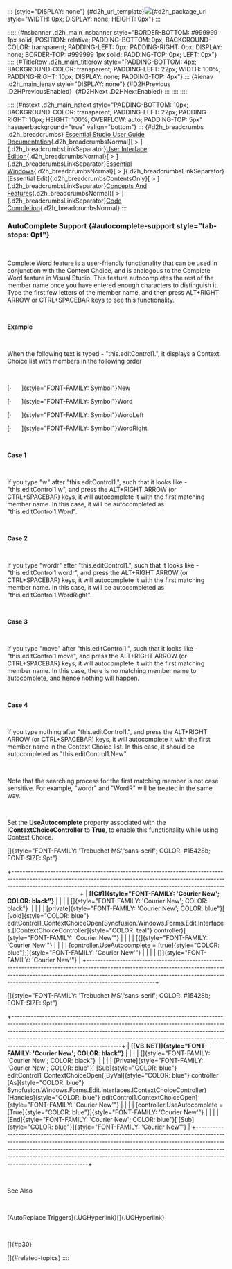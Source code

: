 ::: {style="DISPLAY: none"}
[](ms-xhelp:///?Id=d2h_url_template){#d2h_url_template}![](!package_url!){#d2h_package_url style="WIDTH: 0px; DISPLAY: none; HEIGHT: 0px"}
:::

::::: {#nsbanner .d2h_main_nsbanner style="BORDER-BOTTOM: #999999 1px solid; POSITION: relative; PADDING-BOTTOM: 0px; BACKGROUND-COLOR: transparent; PADDING-LEFT: 0px; PADDING-RIGHT: 0px; DISPLAY: none; BORDER-TOP: #999999 1px solid; PADDING-TOP: 0px; LEFT: 0px"}
:::: {#TitleRow .d2h_main_titlerow style="PADDING-BOTTOM: 4px; BACKGROUND-COLOR: transparent; PADDING-LEFT: 22px; WIDTH: 100%; PADDING-RIGHT: 10px; DISPLAY: none; PADDING-TOP: 4px"}
::: {#ienav .d2h_main_ienav style="DISPLAY: none"}
[](ms-xhelp:///?Id=3f18d395-b947-424d-9d18-25a8a36cc2e8){#D2HPrevious .D2HPreviousEnabled}  [](ms-xhelp:///?Id=a39110e0-a530-4fe5-bc15-41cf6b98e149){#D2HNext .D2HNextEnabled}
:::
::::
:::::

:::: {#nstext .d2h_main_nstext style="PADDING-BOTTOM: 10px; BACKGROUND-COLOR: transparent; PADDING-LEFT: 22px; PADDING-RIGHT: 10px; HEIGHT: 100%; OVERFLOW: auto; PADDING-TOP: 5px" hasuserbackground="true" valign="bottom"}
::: {#d2h_breadcrumbs .d2h_breadcrumbs}
[Essential Studio User Guide Documentation](ms-xhelp:///?Id=12457748-09e3-4d74-a240-8e049cedf030){.d2h_breadcrumbsNormal}[ \> ]{.d2h_breadcrumbsLinkSeparator}[User Interface Edition](ms-xhelp:///?Id=c29296b7-531c-413b-a0ec-488ca1f7f669){.d2h_breadcrumbsNormal}[ \> ]{.d2h_breadcrumbsLinkSeparator}[Essential Windows](ms-xhelp:///?Id=e60759d8-47a4-4570-9d7a-16a68d63f2ea){.d2h_breadcrumbsNormal}[ \> ]{.d2h_breadcrumbsLinkSeparator}[Essential Edit]{.d2h_breadcrumbsContentsOnly}[ \> ]{.d2h_breadcrumbsLinkSeparator}[Concepts And Features](ms-xhelp:///?Id=7c39cee6-8434-4711-a18e-efaba8ac85c0){.d2h_breadcrumbsNormal}[ \> ]{.d2h_breadcrumbsLinkSeparator}[Code Completion](ms-xhelp:///?Id=3f18d395-b947-424d-9d18-25a8a36cc2e8){.d2h_breadcrumbsNormal}
:::

### AutoComplete Support {#autocomplete-support style="tab-stops: 0pt"}

 

Complete Word feature is a user-friendly functionality that can be used in conjunction with the Context Choice, and is analogous to the Complete Word feature in Visual Studio. This feature autocompletes the rest of the member name once you have entered enough characters to distinguish it. Type the first few letters of the member name, and then press ALT+RIGHT ARROW or CTRL+SPACEBAR keys to see this functionality.

 

**Example**

 

When the following text is typed - \"this.editControl1.\", it displays a Context Choice list with members in the following order

 

[·      ]{style="FONT-FAMILY: Symbol"}New

[·      ]{style="FONT-FAMILY: Symbol"}Word

[·      ]{style="FONT-FAMILY: Symbol"}WordLeft

[·      ]{style="FONT-FAMILY: Symbol"}WordRight

 

**Case 1**

 

If you type \"w\" after \"this.editControl1.\", such that it looks like - \"this.editControl1.w\", and press the ALT+RIGHT ARROW (or CTRL+SPACEBAR) keys, it will autocomplete it with the first matching member name. In this case, it will be autocompleted as \"this.editControl1.Word\".

 

**Case 2**

 

If you type \"wordr\" after \"this.editControl1.\", such that it looks like - \"this.editControl1.wordr\", and press the ALT+RIGHT ARROW (or CTRL+SPACEBAR) keys, it will autocomplete it with the first matching member name. In this case, it will be autocompleted as \"this.editControl1.WordRight\".

 

**Case 3**

 

If you type \"move\" after \"this.editControl1.\", such that it looks like - \"this.editControl1.move\", and press the ALT+RIGHT ARROW (or CTRL+SPACEBAR) keys, it will autocomplete it with the first matching member name. In this case, there is no matching member name to autocomplete, and hence nothing will happen.

 

**Case 4**

 

If you type nothing after \"this.editControl1.\", and press the ALT+RIGHT ARROW (or CTRL+SPACEBAR) keys, it will autocomplete it with the first member name in the Context Choice list. In this case, it should be autocompleted as \"this.editControl1.New\".

 

Note that the searching process for the first matching member is not case sensitive. For example, \"wordr\" and \"WordR\" will be treated in the same way.

 

Set the **UseAutocomplete** property associated with the **IContextChoiceController** to **True**, to enable this functionality while using Context Choice.

[]{style="FONT-FAMILY: 'Trebuchet MS','sans-serif'; COLOR: #15428b; FONT-SIZE: 9pt"} 

+------------------------------------------------------------------------------------------------------------------------------------------------------------------------------------------------------------------------------------------------------------------+
| **[\[C#\]]{style="FONT-FAMILY: 'Courier New'; COLOR: black"}**                                                                                                                                                                                                   |
|                                                                                                                                                                                                                                                                  |
| []{style="FONT-FAMILY: 'Courier New'; COLOR: black"}                                                                                                                                                                                                             |
|                                                                                                                                                                                                                                                                  |
| [private]{style="FONT-FAMILY: 'Courier New'; COLOR: blue"}[ [void]{style="COLOR: blue"} editControl1_ContextChoiceOpen(Syncfusion.Windows.Forms.Edit.Interfaces.[IContextChoiceController]{style="COLOR: teal"} controller)]{style="FONT-FAMILY: 'Courier New'"} |
|                                                                                                                                                                                                                                                                  |
| [{]{style="FONT-FAMILY: 'Courier New'"}                                                                                                                                                                                                                          |
|                                                                                                                                                                                                                                                                  |
| [controller.UseAutocomplete = [true]{style="COLOR: blue"};]{style="FONT-FAMILY: 'Courier New'"}                                                                                                                                                                  |
|                                                                                                                                                                                                                                                                  |
| [}]{style="FONT-FAMILY: 'Courier New'"}                                                                                                                                                                                                                          |
+------------------------------------------------------------------------------------------------------------------------------------------------------------------------------------------------------------------------------------------------------------------+

[]{style="FONT-FAMILY: 'Trebuchet MS','sans-serif'; COLOR: #15428b; FONT-SIZE: 9pt"} 

+---------------------------------------------------------------------------------------------------------------------------------------------------------------------------------------------------------------------------------------------------------------------------------------------------------------------------------------------------------------+
| **[\[VB.NET\]]{style="FONT-FAMILY: 'Courier New'; COLOR: black"}**                                                                                                                                                                                                                                                                                            |
|                                                                                                                                                                                                                                                                                                                                                               |
| []{style="FONT-FAMILY: 'Courier New'; COLOR: black"}                                                                                                                                                                                                                                                                                                          |
|                                                                                                                                                                                                                                                                                                                                                               |
| [Private]{style="FONT-FAMILY: 'Courier New'; COLOR: blue"}[ [Sub]{style="COLOR: blue"} editControl1_ContextChoiceOpen([ByVal]{style="COLOR: blue"} controller [As]{style="COLOR: blue"} Syncfusion.Windows.Forms.Edit.Interfaces.IContextChoiceController) [Handles]{style="COLOR: blue"} editControl1.ContextChoiceOpen]{style="FONT-FAMILY: 'Courier New'"} |
|                                                                                                                                                                                                                                                                                                                                                               |
| [controller.UseAutocomplete = [True]{style="COLOR: blue"}]{style="FONT-FAMILY: 'Courier New'"}                                                                                                                                                                                                                                                                |
|                                                                                                                                                                                                                                                                                                                                                               |
| [End]{style="FONT-FAMILY: 'Courier New'; COLOR: blue"}[ [Sub]{style="COLOR: blue"}]{style="FONT-FAMILY: 'Courier New'"}                                                                                                                                                                                                                                       |
+---------------------------------------------------------------------------------------------------------------------------------------------------------------------------------------------------------------------------------------------------------------------------------------------------------------------------------------------------------------+

 

See Also

 

[AutoReplace Triggers]{.UGHyperlink}[]{.UGHyperlink}

 

[]{#p30} 

[]{#related-topics}
::::
